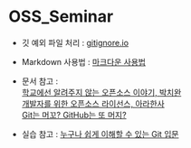 # OSS_Seminar
  
  
* 깃 예외 파일 처리 : [gitignore.io](https://www.gitignore.io/)  
  
* Markdown 사용법 : [마크다운 사용법](https://gist.github.com/ihoneymon/652be052a0727ad59601)  
  
  
* 문서 참고 :   
[학교에선 알려주지 않는 오픈소스 이야기, 박치완](https://www.slideshare.net/deview/ss-58740907)  
[개발자를 위한 오픈소스 라이선스, 아라한사](https://www.slideshare.net/meadunhansa/ss-41496869)  
[Git는 머꼬? GitHub는 또 머지?](https://www.slideshare.net/ianychoi/git-github-46020592)  
  
  
* 실습 참고 :
[누구나 쉽게 이해할 수 있는 Git 입문](https://backlog.com/git-tutorial/kr/)
